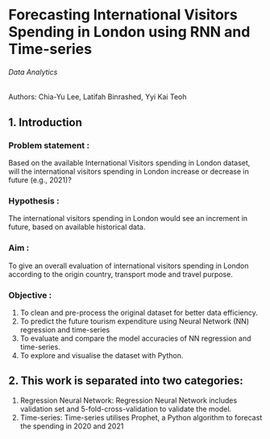 # Forecasting International Visitors Spending in London using RNN and Time-series
###### Data Analytics
Authors:
Chia-Yu Lee, Latifah Binrashed, Yyi Kai Teoh

## 1. Introduction
### Problem statement	: 
Based on the available International Visitors spending in London dataset, will the international visitors spending in London increase or decrease in future (e.g., 2021)?
### Hypothesis		: 
The international visitors spending in London would see an increment in future, based on available historical data.
### Aim			: 
To give an overall evaluation of international visitors spending in London according to the origin country, transport mode and travel purpose.
### Objective		:
1.	To clean and pre-process the original dataset for better data efficiency.
2.	To predict the future tourism expenditure using Neural Network (NN) regression and time-series
3.	To evaluate and compare the model accuracies of NN regression and time-series.
4.	To explore and visualise the dataset with Python.

## 2. This work is separated into two categories:
1. Regression Neural Network: 
Regression Neural Network includes validation set and 5-fold-cross-validation to validate the model.
2. Time-series: 
Time-series utilises Prophet, a Python algorithm to forecast the spending in 2020 and 2021
